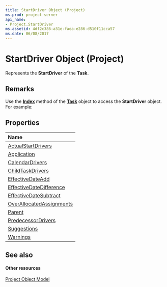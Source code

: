 ```yaml
---
title: StartDriver Object (Project)
ms.prod: project-server
api_name:
- Project.StartDriver
ms.assetid: 4df2c386-a31e-faea-e286-d510f11cca57
ms.date: 06/08/2017
---
```



# StartDriver Object (Project)

Represents the **StartDriver** of the **Task**.


## Remarks

Use the **[Index](http://msdn.microsoft.com/library/2720e56a-95eb-f119-445d-3052198c46b0%28Office.15%29.aspx)** method of the **[Task](task-object-project.md)** object to access the **StartDriver** object. For example:


## Properties



|**Name**|
|:-----|
|[ActualStartDrivers](http://msdn.microsoft.com/library/c94eaf28-4e4b-9d5b-b4b9-87b16c17f2ed%28Office.15%29.aspx)|
|[Application](http://msdn.microsoft.com/library/8c2f9095-da3f-2d72-9974-5b98fdf9fca7%28Office.15%29.aspx)|
|[CalendarDrivers](http://msdn.microsoft.com/library/4a75e2ef-f65a-8310-210b-4918a1aea907%28Office.15%29.aspx)|
|[ChildTaskDrivers](http://msdn.microsoft.com/library/cb57fa92-25c1-6446-d823-c9b38abea65d%28Office.15%29.aspx)|
|[EffectiveDateAdd](http://msdn.microsoft.com/library/5b2e2c6e-06b9-ebf4-efdb-4ca2e944b7ff%28Office.15%29.aspx)|
|[EffectiveDateDifference](http://msdn.microsoft.com/library/9b825839-31de-71f8-9804-015dfd5a293c%28Office.15%29.aspx)|
|[EffectiveDateSubtract](http://msdn.microsoft.com/library/14529bd1-9029-d1bc-60a0-b7863cba4d6d%28Office.15%29.aspx)|
|[OverAllocatedAssignments](http://msdn.microsoft.com/library/bef55fa0-e721-27f6-aa3b-6314aeaef0fa%28Office.15%29.aspx)|
|[Parent](http://msdn.microsoft.com/library/5960cb0b-7831-882b-5885-44ffc811ff42%28Office.15%29.aspx)|
|[PredecessorDrivers](http://msdn.microsoft.com/library/5994a52a-7a60-4710-2c84-c1e982783579%28Office.15%29.aspx)|
|[Suggestions](http://msdn.microsoft.com/library/39cfa3ae-ca39-7260-ebe4-a0abe40b3799%28Office.15%29.aspx)|
|[Warnings](http://msdn.microsoft.com/library/409c84e2-8307-fb82-af19-fa0e9f6b406b%28Office.15%29.aspx)|

## See also


#### Other resources


[Project Object Model](http://msdn.microsoft.com/library/900b167b-88ec-ea88-15b7-27bb90c22ac6%28Office.15%29.aspx)

